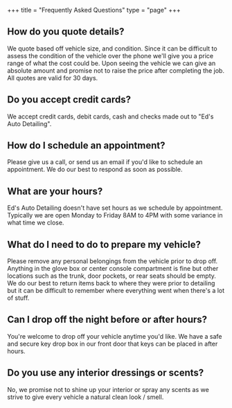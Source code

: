 +++ 
title = "Frequently Asked Questions" 
type = "page"
+++

## How do you quote details?

We quote based off vehicle size, and condition. Since it can be difficult to assess the condition of the vehicle over the phone we'll give you a price range of what the cost could be. Upon seeing the vehicle we can give an absolute amount and promise not to raise the price after completing the job. All quotes are valid for 30 days.

## Do you accept credit cards?

We accept credit cards, debit cards, cash and checks made out to "Ed's Auto Detailing". 

## How do I schedule an appointment?

Please give us a call, or send us an email if you'd like to schedule an appointment. We do our best to respond as soon as possible.

## What are your hours?

Ed's Auto Detailing doesn't have set hours as we schedule by appointment. Typically we are open Monday to Friday 8AM to 4PM with some variance in what time we close.

## What do I need to do to prepare my vehicle?

Please remove any personal belongings from the vehicle prior to drop off. Anything in the glove box or center console compartment is fine but other locations such as the trunk, door pockets, or rear seats should be empty. We do our best to return items back to where they were prior to detailing but it can be difficult to remember where everything went when there's a lot of stuff.

## Can I drop off the night before or after hours?

You're welcome to drop off your vehicle anytime you'd like. We have a safe and secure key drop box in our front door that keys can be placed in after hours.

## Do you use any interior dressings or scents?

No, we promise not to shine up your interior or spray any scents as we strive to give every vehicle a natural clean look / smell. 